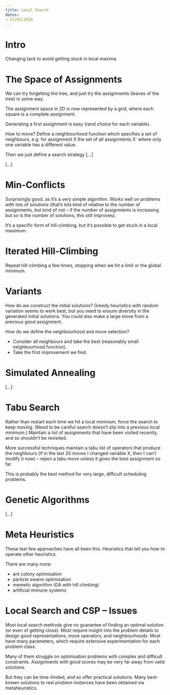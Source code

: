 ```yaml
---
title: Local Search
dates:
- 21/03/2019
...
```


# Intro

Changing tack to avoid getting stuck in local maxima.

# The Space of Assignments

We can try forgetting the tree, and just try the assignments (leaves of the tree) in some way.

The assignment space in 2D is now represented by a grid, where each square is a complete assignment.

Generating a first assignment is easy (rand choice for each variable).

How to move? Define a neighbourhood function which specifies a set of neighbours, e.g. for assignment X the set of all assignments X' where only one variable has a different value.

Then we just define a search strategy […]

[…]

# Min-Conflicts

Surprisingly good, as it’s a very simple algorithm. Works well on problems with lots of solutions (that’s lots kind of relative to the number of assignments, but kind of not – if the number of assignments is increasing but so is the number of solutions, this still improves).

It’s a specific form of hill-climbing, but it’s possible to get stuck in a local maximum.

# Iterated Hill-Climbing

Repeat hill-climbing a few times, stopping when we hit a limit or the global minimum.

# Variants

How do we construct the initial solutions? Greedy heuristics with random variation seems to work best, but you need to ensure diversity in the generated initial solutions. You could also make a large move from a previous good assignment.

How do we define the neighbourhood and move selection?

- Consider all neighbours and take the best (reasonably small neighbourhood function).
- Take the first improvement we find.

# Simulated Annealing

[…]

# Tabu Search

Rather than restart each time we hit a local minimum, force the search to keep moving. (Need to be careful search doesn’t slip into a previous local minimum.) Maintain a list of assignments that have been visited recently, and so shouldn’t be revisited.

More successful techniques maintain a tabu list of operators that produce the neighbours (if in the last 20 moves I changed variable X, then I can’t modify it now) – reject a tabu move unless it gives the best assignment so far.

This is probably the best method for very large, difficult scheduling problems.

# Genetic Algorithms

[…]

# Meta Heuristics

These last few approaches have all been this. Heuristics that tell you how to operate other heuristics.

There are many more:

- ant colony optimisation
- particle swarm optimisation
- memetic algorithm (GA with hill climbing)
- artificial immune systems

# Local Search and CSP – Issues

Most local search methods give no guarantee of finding an optimal solution (or even of getting close). Most require insight into the problem details to design good representations, move operators, and neighbourhoods. Most have many parameters, which require extensive experimentation for each problem class.

Many of them struggle on optimisation problems with complex and difficult constraints. Assignments with good scores may be very far away from valid solutions.

But they can be time-limited, and so offer practical solutions. Many best-known solutions to real problem instances have been obtained via metaheuristics.
